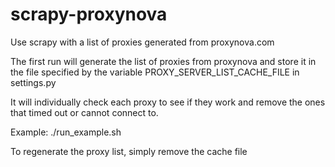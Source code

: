 scrapy-proxynova
================

Use scrapy with a list of proxies generated from proxynova.com

The first run will generate the list of proxies from proxynova and store
it in the file specified by the variable PROXY_SERVER_LIST_CACHE_FILE in settings.py 

It will individually check each proxy to see if they work and remove the ones that timed out or cannot connect to.

Example:
	./run_example.sh

To regenerate the proxy list, simply remove the cache file
